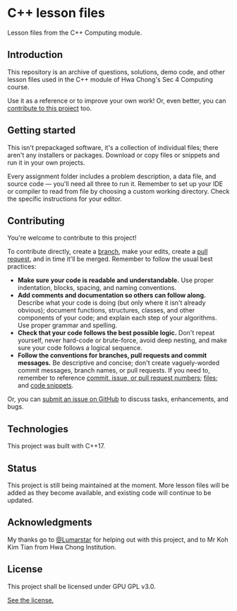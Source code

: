 # C++ lesson files
Lesson files from the C++ Computing module.

## Introduction
This repository is an archive of questions, solutions, demo code, and other lesson files used in the C++ module of Hwa Chong's Sec 4 Computing course.

Use it as a reference or to improve your own work! Or, even better, you can [contribute to this project](#contributing) too.

## Getting started
This isn't prepackaged software, it's a collection of individual files; there aren't any installers or packages. Download or copy files or snippets and run it in your own projects.

Every assignment folder includes a problem description, a data file, and source code — you'll need all three to run it. Remember to set up your IDE or compiler to read from file by choosing a custom working directory. Check the specific instructions for your editor.

## Contributing
You're welcome to contribute to this project!

To contribute directly, create a [branch](https://docs.github.com/en/github/collaborating-with-issues-and-pull-requests/about-branches), make your edits, create a [pull request](https://docs.github.com/en/github/collaborating-with-issues-and-pull-requests/about-pull-requests), and in time it'll be merged. Remember to follow the usual best practices:
* __Make sure your code is readable and understandable.__ Use proper indentation, blocks, spacing, and naming conventions.
* __Add comments and documentation so others can follow along.__ Describe what your code is doing (but only where it isn't already obvious); document functions, structures, classes, and other components of your code; and explain each step of your algorithms. Use proper grammar and spelling.
* __Check that your code follows the best possible logic.__ Don't repeat yourself, never hard-code or brute-force, avoid deep nesting, and make sure your code follows a logical sequence.
* __Follow the conventions for branches, pull requests and commit messages.__ Be descriptive and concise; don't create vaguely-worded commit messages, branch names, or pull requests. If you need to, remember to reference [commit, issue, or pull request numbers](https://docs.github.com/en/github/writing-on-github/autolinked-references-and-urls); [files](https://docs.github.com/en/github/managing-files-in-a-repository/getting-permanent-links-to-files); and [code snippets](https://docs.github.com/en/github/managing-your-work-on-github/creating-a-permanent-link-to-a-code-snippet).

Or, you can [submit an issue on GitHub](https://guides.github.com/features/issues/) to discuss tasks, enhancements, and bugs.

## Technologies
This project was built with C++17.

## Status
This project is still being maintained at the moment. More lesson files will be added as they become available, and existing code will continue to be updated.

## Acknowledgments
My thanks go to [@Lumarstar](https://github.com/Lumarstar) for helping out with this project, and to Mr Koh Kim Tian from Hwa Chong Institution. 

## License
This project shall be licensed under GPU GPL v3.0.

[See the license.](./LICENSE.txt)
